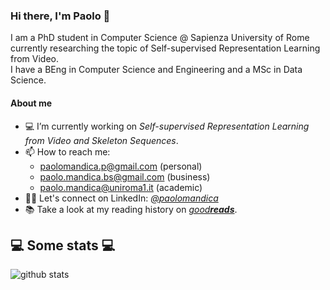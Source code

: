 ### Hi there, I'm Paolo 👋

I am a PhD student in Computer Science @ Sapienza University of Rome currently researching the topic of Self-supervised Representation Learning from Video.  
I have a BEng in Computer Science and Engineering and a MSc in Data Science.

#### About me

- 💻 I’m currently working on *Self-supervised Representation Learning from Video and Skeleton Sequences*.
- 📫 How to reach me:
  - paolomandica.p@gmail.com (personal)
  - paolo.mandica.bs@gmail.com (business)
  - paolo.mandica@uniroma1.it (academic)
- 👨‍💼 Let's connect on LinkedIn: *[@paolomandica](https://www.linkedin.com/in/paolo-mandica/)*
- 📚 Take a look at my reading history on *[good**reads**](https://www.goodreads.com/user/show/105246688-paolo-mandica)*.

<h2>💻 Some stats 💻</h2>

![github stats](https://github-readme-stats.vercel.app/api?username=paolomandica&show_icons=true&theme=nord&hide=issues&count_private=true)  
<!--![Top Langs](https://github-readme-stats.vercel.app/api/top-langs/?username=paolomandica&layout=compact&theme=nord)-->

<!-- Here are some of my **_top_** repositories:

<a href="https://github.com/paolomandica/pneumonia-xray-classification">
  <img align="center" src="https://github-readme-stats.vercel.app/api/pin/?username=paolomandica&repo=pneumonia-xray-classification&theme=nord" />
</a>
<a href="https://github.com/paolomandica/brain-network-analysis">
  <img align="center" src="https://github-readme-stats.vercel.app/api/pin/?username=paolomandica&repo=brain-network-analysis&theme=nord" />
</a>
 -->
